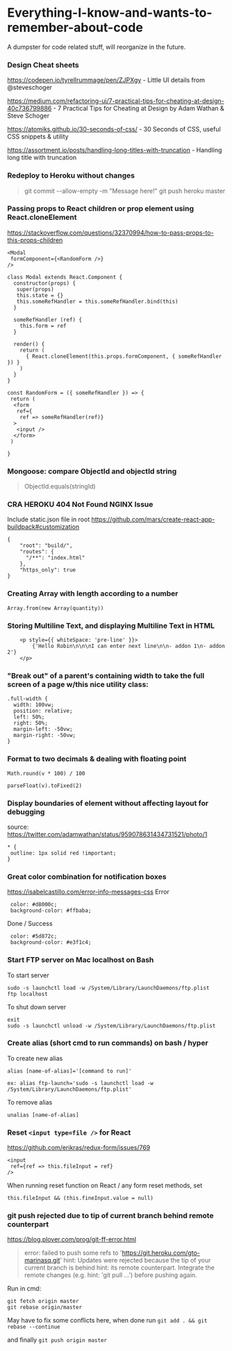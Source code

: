 # Everything-I-know-and-wants-to-remember-about-code
A dumpster for code related stuff, will reorganize in the future.

### Design Cheat sheets
https://codepen.io/tyrellrummage/pen/ZJPXgy - Little UI details from @steveschoger

https://medium.com/refactoring-ui/7-practical-tips-for-cheating-at-design-40c736799886 - 7 Practical Tips for Cheating at Design by Adam Wathan & Steve Schoger

https://atomiks.github.io/30-seconds-of-css/ - 30 Seconds of CSS, useful CSS snippets & utility

https://assortment.io/posts/handling-long-titles-with-truncation - Handling long title with truncation


### Redeploy to Heroku without changes
> git commit --allow-empty -m "Message here!"
> git push heroku master

### Passing props to React children or prop element using React.cloneElement
https://stackoverflow.com/questions/32370994/how-to-pass-props-to-this-props-children
```
<Modal
 formComponent={<RandomForm />}
/>

class Modal extends React.Component {
  constructor(props) {
   super(props)
   this.state = {}
   this.someRefHandler = this.someRefHandler.bind(this)
  }

  someRefHandler (ref) {
    this.form = ref
  }

  render() {
    return (
      { React.cloneElement(this.props.formComponent, { someRefHandler }) }
    )
  }
}

const RandomForm = ({ someRefHandler }) => {
 return (
  <form
   ref={
    ref => someRefHandler(ref)}
  >
   <input />
  </form>
 )
         
}
```

### Mongoose: compare ObjectId and objectId string
> ObjectId.equals(stringId)


### CRA HEROKU 404 Not Found NGINX Issue
Include static.json file in root https://github.com/mars/create-react-app-buildpack#customization

```
{ 
	"root": "build/",
 	"routes": {
	  "/**": "index.html"
	},
	"https_only": true
}

```

### Creating Array with length according to a number
```
Array.from(new Array(quantity))
```

### Storing Multiline Text, and displaying Multiline Text in HTML
```
	<p style={{ whiteSpace: 'pre-line' }}>
		{'Hello Robin\n\n\nI can enter next line\n\n- addon 1\n- addon 2'}
	</p>
```

### "Break out" of a parent's containing width to take the full screen of a page w/this nice utility class:

```
.full-width {
  width: 100vw;
  position: relative;
  left: 50%;
  right: 50%;
  margin-left: -50vw;
  margin-right: -50vw;
}
```

### Format to two decimals & dealing with floating point
```
Math.round(v * 100) / 100

parseFloat(v).toFixed(2)
```

### Display boundaries of element without affecting layout for debugging
source: https://twitter.com/adamwathan/status/959078631434731521/photo/1
```
* {
 outline: 1px solid red !important;
}

```

### Great color combination for notification boxes
https://isabelcastillo.com/error-info-messages-css
Error
```
 color: #d8000c;
 background-color: #ffbaba;
```

Done / Success
```
 color: #5d872c;
 background-color: #e3f1c4;
```

### Start FTP server on Mac localhost on Bash
To start server
```
sudo -s launchctl load -w /System/Library/LaunchDaemons/ftp.plist
ftp localhost
```

To shut down server
```
exit
sudo -s launchctl unload -w /System/Library/LaunchDaemons/ftp.plist
```

### Create alias (short cmd to run commands) on bash / hyper 
To create new alias
```
alias [name-of-alias]='[command to run]'

ex: alias ftp-launch='sudo -s launchctl load -w /System/Library/LaunchDaemons/ftp.plist'

```

To remove alias
```
unalias [name-of-alias]
```

### Reset `<input type=file />` for React

https://github.com/erikras/redux-form/issues/769
```
<input
 ref={ref => this.fileInput = ref}
/>
```

When running reset function on React / any form reset methods, set
```
this.fileInput && (this.fineInput.value = null)
```

### git push rejected due to tip of current branch behind remote counterpart
https://blog.plover.com/prog/git-ff-error.html

> error: failed to push some refs to 'https://git.heroku.com/gto-marinasq.git'
> hint: Updates were rejected because the tip of your current branch is behind
> hint: its remote counterpart. Integrate the remote changes (e.g.
> hint: 'git pull ...') before pushing again.

Run in cmd:
```
git fetch origin master
git rebase origin/master
```

May have to fix some conflicts here, when done run
`git add . && git rebase --continue`

and finally
`git push origin master`


